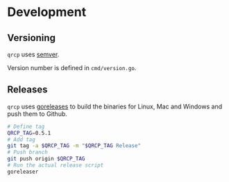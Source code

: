 # Development

## Versioning

`qrcp` uses [semver](https://semver.org).

Version number is defined in `cmd/version.go`.

## Releases

`qrcp` uses [goreleases](https://goreleaser.com/) to build the binaries for Linux, Mac and Windows and push them to Github.


```sh
# Define tag
QRCP_TAG=0.5.1
# Add tag
git tag -a $QRCP_TAG -m "$QRCP_TAG Release"
# Push branch
git push origin $QRCP_TAG
# Run the actual release script
goreleaser
```
